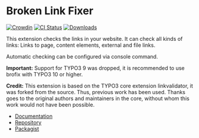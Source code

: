 # Broken Link Fixer

[![Crowdin](https://badges.crowdin.net/typo3-extension-brofix/localized.svg)](https://crowdin.com/project/typo3-extension-brofix)
[![CI Status](https://github.com/sypets/brofix/workflows/CI/badge.svg)](https://github.com/sypets/brofix/actions)
[![Downloads](https://img.shields.io/packagist/dt/sypets/brofix)](https://packagist.org/packages/sypets/brofix)

This extension checks the links
in your website. It can check all kinds of links:
Links to page, content elements, external and file links.

Automatic checking can be configured via console command.

**Important:** Support for TYPO3 9 was dropped, it is recommended to use
brofix with TYPO3 10 or higher.

**Credit:** This extension is based on the TYPO3 core extension linkvalidator,
it was forked from the source. Thus, previous work has been used. Thanks goes
to the original authors and maintainers in the core, without whom this work
would not have been possible.

* [Documentation](https://docs.typo3.org/p/sypets/brofix/master/en-us/)
* [Repository](https://github.com/sypets/brofix)
* [Packagist](https://packagist.org/packages/sypets/brofix)
